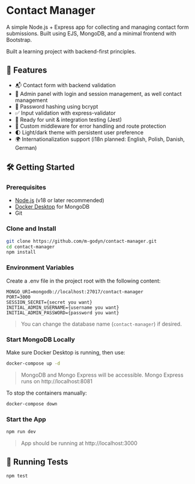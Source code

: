 # Contact Manager

A simple Node.js + Express app for collecting and managing contact form submissions. Built using EJS, MongoDB, and a minimal frontend with Bootstrap.

Built a learning project with backend-first principles.


## 🚀 Features

- 📬 Contact form with backend validation
- 🧰 Admin panel with login and session management, as well contact management
- 🔐 Password hashing using bcrypt
- ✅ Input validation with express-validator
- 🧪 Ready for unit & integration testing (Jest)
- 🧹 Custom middleware for error handling and route protection
- 🌓 Light/dark theme with persistent user preference
- 🌍 Internationalization support (i18n planned: English, Polish, Danish, German)

## 🛠️ Getting Started

### Prerequisites

- [Node.js](https://nodejs.org/) (v18 or later recommended)
- [Docker Desktop](https://www.docker.com/products/docker-desktop/) for MongoDB
- Git

### Clone and Install

```bash
git clone https://github.com/m-godyn/contact-manager.git
cd contact-manager
npm install
```

### Environment Variables

Create a .env file in the project root with the following content:

```env
MONGO_URI=mongodb://localhost:27017/contact-manager
PORT=3000
SESSION_SECRET={secret you want}
INITIAL_ADMIN_USERNAME={username you want}
INITIAL_ADMIN_PASSWORD={password you want}
```
> You can change the database name (`contact-manager`) if desired.

### Start MongoDB Locally

Make sure Docker Desktop is running, then use:

```bash
docker-compose up -d
```
> MongoDB and Mongo Express will be accessible. Mongo Express runs on http://localhost:8081

To stop the containers manually:

```bash
docker-compose down
```

### Start the App

```bash
npm run dev
```
> App should be running at http://localhost:3000

## 🧪 Running Tests

```bash
npm test
```

